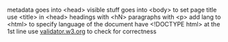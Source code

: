 metadata goes into \<head>
visible stuff goes into \<body>
to set page title use \<title> in \<head>
headings with \<hN>
paragraphs with \<p>
add lang to \<html> to specify language of the document
have \<!DOCTYPE html> at the 1st line
use [validator.w3.org]() to check for correctness